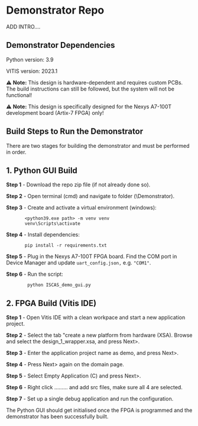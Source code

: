 # Demonstrator Repo

ADD INTRO....

## Demonstrator Dependencies

Python version: 3.9

VITIS version: 2023.1

⚠️ **Note:** This design is hardware-dependent and requires custom PCBs. The build instructions can still be followed, but the system will not be functional!

⚠️ **Note:** This design is specifically designed for the Nexys A7-100T development board (Artix-7 FPGA) only!

## Build Steps to Run the Demonstrator

There are two stages for building the demonstrator and must be performed in order.

## 1. Python GUI Build

**Step 1** - Download the repo zip file (if not already done so).

**Step 2** - Open terminal (cmd) and navigate to folder (\Demonstrator).

**Step 3** - Create and activate a virtual environment (windows):
         
           <python39.exe path> -m venv venv
           venv\Scripts\activate
    
**Step 4** - Install dependencies:

           pip install -r requirements.txt

**Step 5** - Plug in the Nexys A7-100T FPGA board. Find the COM port in Device Manager and update `uart_config.json,` e.g. `"COM1"`.

**Step 6** - Run the script:

            python ISCAS_demo_gui.py

## 2. FPGA Build (Vitis IDE)

**Step 1** - Open Vitis IDE with a clean workpace and start a new application project.

**Step 2** - Select the tab "create a new platform from hardware (XSA). Browse and select the design_1_wrapper.xsa, and press Next>.

**Step 3** - Enter the application project name as demo, and press Next>.

**Step 4** - Press Next> again on the domain page.

**Step 5** - Select Empty Application (C) and press Next>.

**Step 6** - Right click ......... and add src files, make sure all 4 are selected.

**Step 7** - Set up a single debug application and run the configuration.

The Python GUI should get initialised once the FPGA is programmed and the demonstrator has been successfully built.


